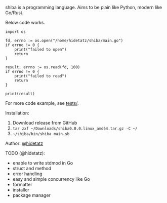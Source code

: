 shiba is a programming language. Aims to be plain like Python, modern like Go/Rust.

Below code works.

```
import os

fd, errno := os.open("/home/hidetatz/shiba/main.go")
if errno != 0 {
    print("failed to open")
    return
}

result, errno := os.read(fd, 100)
if errno != 0 {
    print("failed to read")
    return
}

print(result)
```

For more code example, see [tests/](./tests/).

Installation:

1. Download release from GitHub
2. `tar zxf ~/Downloads/shiba0.0.0.linux_amd64.tar.gz -C ~/`
3. `~/shiba/bin/shiba main.sb`

Author: [@hidetatz](https://github.com/hidetatz)

TODO (@hidetatz):
- enable to write stdmod in Go
- struct and method
- error handling
- easy and simple concurrency like Go
- formatter
- installer
- package manager
